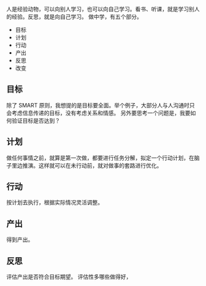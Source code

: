 人是经验动物，可以向别人学习，也可以向自己学习。看书、听课，就是学习别人的经验。反思，就是向自己学习。
做中学，有五个部分。
* 目标
* 计划
* 行动
* 产出
* 反思
* 改变

## 目标
除了 SMART 原则，我想提的是目标要全面。举个例子，大部分人与人沟通时只会考虑信息传递的目标，没有考虑关系和情感。
另外要思考一个问题是，我要如何验证目标是否达到？

## 计划
做任何事情之前，就算是第一次做，都要进行任务分解，拟定一个行动计划，在脑子里边推演。这样就可以在未行动前，就对做事的套路进行优化。

## 行动
按计划去执行，根据实际情况灵活调整。

## 产出
得到产出。

## 反思
评估产出是否符合目标期望。
评估性多哪些做得好，